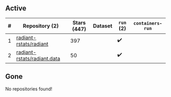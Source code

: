 ## Active
| # | Repository (2) | Stars (447) | Dataset | `run` (2) | `containers-run` |
| --- | --- | --- | --- | --- | --- |
| 1 | [radiant-rstats/radiant](https://github.com/radiant-rstats/radiant) | 397 |  | :heavy_check_mark: |  |
| 2 | [radiant-rstats/radiant.data](https://github.com/radiant-rstats/radiant.data) | 50 |  | :heavy_check_mark: |  |

## Gone
No repositories found!
